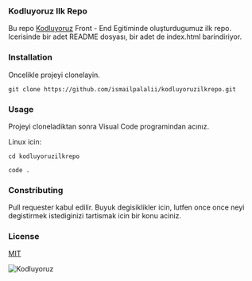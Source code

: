 ### Kodluyoruz Ilk Repo

Bu repo [Kodluyoruz](https://www.kodluyoruz.org/) Front - End Egitiminde oluşturdugumuz ilk repo. Icerisinde bir adet README dosyası, bir adet de index.html barindiriyor.



### Installation

Oncelikle projeyi clonelayin.

`git clone https://github.com/ismailpalalii/kodluyoruzilkrepo.git `



### Usage

Projeyi cloneladiktan sonra Visual Code programindan acınız.

Linux icin:

```
cd kodluyoruzilkrepo

code .
```


### Constributing

Pull requester kabul edilir. Buyuk degisiklikler icin, lutfen once once neyi degistirmek istediginizi tartismak icin bir konu aciniz.



### License

[MIT](https://choosealicense.com/licenses/mit/)

![Kodluyoruz](https://media.kommunity.com/communities/kodluyoruz/17637/27971846_748761281998348_2999043640998413504_n.png?p=community-800)





 


